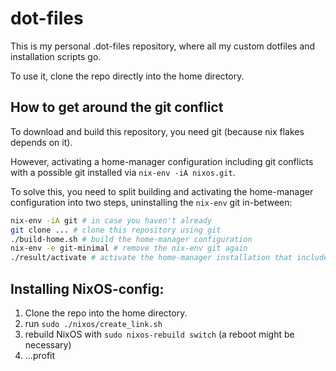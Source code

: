 # dot-files
This is my personal .dot-files repository, where all my custom dotfiles and installation scripts go. 

To use it, clone the repo directly into the home directory.

## How to get around the git conflict

To download and build this repository, you need git (because nix flakes depends on it).

However, activating a home-manager configuration including git conflicts with a possible git installed via `nix-env -iA nixos.git`.

To solve this, you need to split building and activating the home-manager configuration into two steps, uninstalling the `nix-env` git in-between:

```sh
nix-env -iA git # in case you haven't already
git clone ... # clone this repository using git
./build-home.sh # build the home-manager configuration
nix-env -e git-minimal # remove the nix-env git again
./result/activate # activate the home-manager installation that includes git
```

## Installing NixOS-config:
1. Clone the repo into the home directory.
2. run `sudo ./nixos/create_link.sh`
3. rebuild NixOS with `sudo nixos-rebuild switch` (a reboot might be necessary)
4. ...profit
